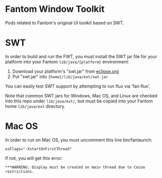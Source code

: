 # Fantom Window Toolkit

Pods related to Fantom's original UI toolkit based on SWT.

# SWT

In order to build and run the FWT, you must install the SWT jar file
for your platform into your Fantom `lib/java/{platform}` environment:

  1. Download your platform's "swt.jar" from
     [eclipse.org](https://www.eclipse.org/swt/)
  2. Put "swt.jar" into `{home}/lib/java/ext/swt.jar`

You can easily test SWT support by attempting to run flux via 'fan flux'.

Note that common SWT jars for Windows, Mac OS, and Linux are
checked into this repo under `lib/java/ext/`, but must be copied into
your Fantom home `lib/java/ext` directory.

# Mac OS

In order to run on Mac OS, you must uncomment this line bin/fanlaunch:

```
osFlags="-XstartOnFirstThread"
```

If not, you will get this error:

```
***WARNING: Display must be created on main thread due to Cocoa restrictions.
```


